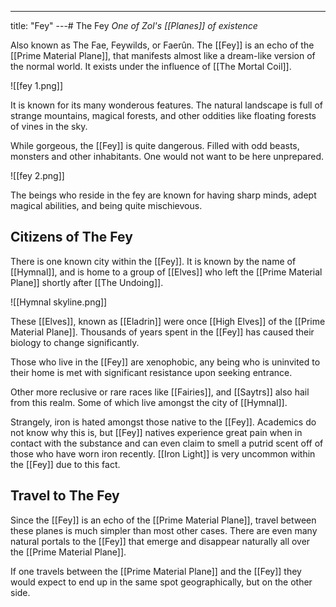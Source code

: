 ---
title: "Fey"
---# The Fey
*One of Zol's [[Planes]] of existence*

Also known as The Fae, Feywilds, or Faerûn. The [[Fey]] is an echo of the [[Prime Material Plane]], that manifests almost like a dream-like version of the normal world. It exists under the influence of [[The Mortal Coil]].

![[fey 1.png]]

It is known for its many wonderous features. The natural landscape is full of strange mountains, magical forests, and other oddities like floating forests of vines in the sky.

While gorgeous, the [[Fey]] is quite dangerous. Filled with odd beasts, monsters and other inhabitants. One would not want to be here unprepared.

![[fey 2.png]]

The beings who reside in the fey are known for having sharp minds, adept magical abilities, and being quite mischievous.

## Citizens of The Fey
There is one known city within the [[Fey]]. It is known by the name of [[Hymnal]], and is home to a group of [[Elves]] who left the [[Prime Material Plane]] shortly after [[The Undoing]].

![[Hymnal skyline.png]]

These [[Elves]], known as [[Eladrin]] were once [[High Elves]] of the [[Prime Material Plane]]. Thousands of years spent in the [[Fey]] has caused their biology to change significantly.

Those who live in the [[Fey]] are xenophobic, any being who is uninvited to their home is met with significant resistance upon seeking entrance.

Other more reclusive or rare races like [[Fairies]], and [[Saytrs]] also hail from this realm. Some of which live amongst the city of [[Hymnal]].

Strangely, iron is hated amongst those native to the [[Fey]]. Academics do not know why this is, but [[Fey]] natives experience great pain when in contact with the substance and can even claim to smell a putrid scent off of those who have worn iron recently. [[Iron Light]] is very uncommon within the [[Fey]] due to this fact.

## Travel to The Fey
Since the [[Fey]] is an echo of the [[Prime Material Plane]], travel between these planes is much simpler than most other cases. There are even many natural portals to the [[Fey]] that emerge and disappear naturally all over the [[Prime Material Plane]].

If one travels between the [[Prime Material Plane]] and the [[Fey]] they would expect to end up in the same spot geographically, but on the other side.